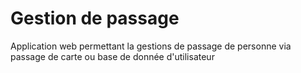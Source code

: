 # Gestion de passage
Application web permettant la gestions de passage de personne via passage de carte ou base de donnée d'utilisateur
